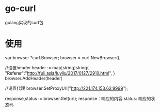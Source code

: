 # go-curl
golang实现的curl包
# 使用

var browser *curl.Browser;
browser = curl.NewBrowser();

//设置header
header := map[string]string{
		"Referer":"http://fuli.asia/luyilu/2017/0127/2910.html",
	}
browser.AddHeader(header)

//设置代理
browser.SetProxyUrl("http://221.174.153.63:9999");

response,status := browser.Get(url);
response：响应的内容
status: 响应的状态码

